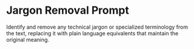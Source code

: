 # Jargon Removal Prompt

Identify and remove any technical jargon or specialized terminology from the text, replacing it with plain language equivalents that maintain the original meaning.
